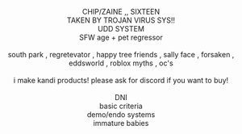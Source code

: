 <p align='center'> CHIP/ZAINE ,, SIXTEEN</br> TAKEN BY TROJAN VIRUS SYS!! </br> UDD SYSTEM</br>SFW age + pet regressor</br></br> south park , regretevator , happy tree friends , sally face , forsaken , eddsworld , roblox myths , oc's </br></br> i make kandi products! please ask for discord if you want to buy! </br></br> DNI</br> basic criteria</br> demo/endo systems</br>immature babies</br></p>
